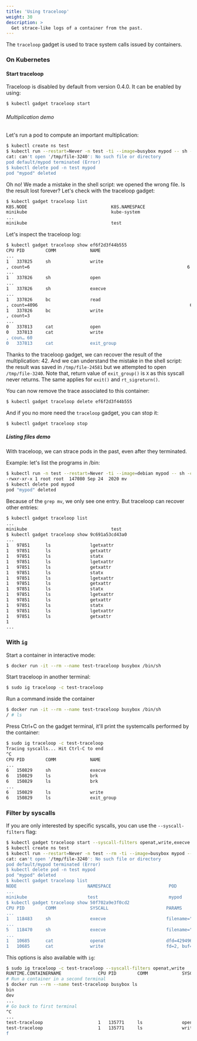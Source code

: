 ```yaml
---
title: 'Using traceloop'
weight: 30
description: >
  Get strace-like logs of a container from the past.
---
```


The `traceloop` gadget is used to trace system calls issued by containers.

### On Kubernetes

#### Start traceloop

Traceloop is disabled by default from version 0.4.0. It can be enabled by using:

```bash
$ kubectl gadget traceloop start
```

###### Multiplication demo

Let's run a pod to compute an important multiplication:

```bash
$ kubectl create ns test
$ kubectl run --restart=Never -n test -ti --image=busybox mypod -- sh -c 'RANDOM=output ; echo "3*7*2" | bc > /tmp/file-$RANDOM ; cat /tmp/file-$RANDOM'
cat: can't open '/tmp/file-3240': No such file or directory
pod default/mypod terminated (Error)
$ kubectl delete pod -n test mypod
pod "mypod" deleted
```

Oh no! We made a mistake in the shell script: we opened the wrong file. Is the
result lost forever? Let's check with the traceloop gadget:

```bash
$ kubectl gadget traceloop list
K8S.NODE                                K8S.NAMESPACE                          K8S.PODNAME                            K8S.CONTAINERNAME                      CONTAINERID
minikube                                kube-system                            kube-scheduler-minikube                kube-scheduler                         2b63eb745ce2cf
...
minikube                                test                                   mypod                                  mypod                                  ef6f2d3f44b555
```

Let's inspect the traceloop log:

```bash
$ kubectl gadget traceloop show ef6f2d3f44b555
CPU PID        COMM             NAME                                       PARAMS                                                                                        RET
...
1   337825     sh               write                                      fd=1, buf=34716864 3*7*2
, count=6                                                            6
...
1   337826     sh               open                                       filename=34717192 /tmp/file-24581, flags=577, mode=438                                        3
...
1   337826     sh               execve                                     filename=34717344 /bin/bc, argv=34717176, envp=34717224                                       0
...
1   337826     bc               read                                       fd=0, buf=5355360 3*7*2
, count=4096                                                          6
1   337826     bc               write                                      fd=1, buf=5359456 42
, count=3                                                                3
...
0   337813     cat              open                                       filename=140736754175569 /tmp/file-3240, flags=0, mode=0                                      -2
0   337813     cat              write                                      fd=2, buf=140736754168912 cat: can't open '/tmp/file-3240': No such file or directory
, coun… 60
0   337813     cat              exit_group                                 error_code=1                                                                                  X
```

Thanks to the traceloop gadget, we can recover the result of the
multiplication: 42. And we can understand the mistake in the shell script: the
result was saved in `/tmp/file-24581` but we attempted to open
`/tmp/file-3240`.
Note that, return value of `exit_group()` is `X` as this syscall never returns.
The same applies for `exit()` and `rt_sigreturn()`.

You can now remove the trace associated to this container:

```bash
$ kubectl gadget traceloop delete ef6f2d3f44b555
```

And if you no more need the `traceloop` gadget, you can stop it:

```bash
$ kubectl gadget traceloop stop
```

##### Listing files demo

With traceloop, we can strace pods in the past, even after they terminated.

Example: let's list the programs in /bin:

```bash
$ kubectl run -n test --restart=Never -ti --image=debian mypod -- sh -c 'ls -l /bin | grep mv'
-rwxr-xr-x 1 root root  147080 Sep 24  2020 mv
$ kubectl delete pod mypod
pod "mypod" deleted
```

Because of the `grep mv`, we only see one entry. But traceloop can recover other entries:

```bash
$ kubectl gadget traceloop list
...
minikube                                test                                   mypod                                  mypod                                  9c691a53cd43a0
$ kubectl gadget traceloop show 9c691a53cd43a0
...
1   97851      ls               lgetxattr                                  pathname=140729093707632 /bin/more, name=139950439515987 security.selinux, value=94534240126… -61
1   97851      ls               getxattr                                   pathname=140729093707632 /bin/more, name=94534234714099 system.posix_acl_access, value=0, si… -61
1   97851      ls               statx                                      dfd=4294967196, filename=140729093707632 /bin/vdir, flags=256, mask=606, buffer=140729093707… 0
1   97851      ls               lgetxattr                                  pathname=140729093707632 /bin/vdir, name=139950439515987 security.selinux, value=94534240126… -61
1   97851      ls               getxattr                                   pathname=140729093707632 /bin/vdir, name=94534234714099 system.posix_acl_access, value=0, si… -61
1   97851      ls               statx                                      dfd=4294967196, filename=140729093707632 /bin/rmdir, flags=256, mask=606, buffer=14072909370… 0
1   97851      ls               lgetxattr                                  pathname=140729093707632 /bin/rmdir, name=139950439515987 security.selinux, value=9453424012… -61
1   97851      ls               getxattr                                   pathname=140729093707632 /bin/rmdir, name=94534234714099 system.posix_acl_access, value=0, s… -61
1   97851      ls               statx                                      dfd=4294967196, filename=140729093707632 /bin/tempfile, flags=256, mask=606, buffer=14072909… 0
1   97851      ls               lgetxattr                                  pathname=140729093707632 /bin/tempfile, name=139950439515987 security.selinux, value=9453424… -61
1   97851      ls               getxattr                                   pathname=140729093707632 /bin/tempfile, name=94534234714099 system.posix_acl_access, value=0… -61
1   97851      ls               statx                                      dfd=4294967196, filename=140729093707632 /bin/zfgrep, flags=256, mask=606, buffer=1407290937… 0
1   97851      ls               lgetxattr                                  pathname=140729093707632 /bin/zfgrep, name=139950439515987 security.selinux, value=945342401… -61
1   97851      ls               getxattr                                   pathname=140729093707632 /bin/zfgrep, name=94534234714099 system.posix_acl_access, value=0, … -61
1
...
```

### With `ig`

Start a container in interactive mode:

```bash
$ docker run -it --rm --name test-traceloop busybox /bin/sh
```


Start traceloop in another terminal:

```bash
$ sudo ig traceloop -c test-traceloop
```

Run a command inside the container

```bash
$ docker run -it --rm --name test-traceloop busybox /bin/sh
/ # ls

```

Press Ctrl+C on the gadget terminal, it'll print the systemcalls performed by the container:

```bash
$ sudo ig traceloop -c test-traceloop
Tracing syscalls... Hit Ctrl-C to end
^C
CPU PID        COMM             NAME                                       PARAMS                                                                                        RET
...
6   150829     sh               execve                                     filename=18759352 /bin/ls, argv=18759280, envp=18759296                                       0
6   150829     ls               brk                                        brk=0                                                                                         36…
6   150829     ls               brk                                        brk=36440320                                                                                  36…
...
6   150829     ls               write                                      fd=1, buf=5355360 bin   dev   etc   home  pro… 158
6   150829     ls               exit_group                                 error_code=0                                                                                  ...
```

### Filter by syscalls

If you are only interested by specific syscalls, you can use the `--syscall-filters` flag:

```bash
$ kubectl gadget traceloop start --syscall-filters openat,write,execve
$ kubectl create ns test
$ kubectl run --restart=Never -n test --rm -ti --image=busybox mypod -- sh -c 'RANDOM=output ; echo "3*7*2" | bc > /tmp/file-$RANDOM ; cat /tmp/file-$RANDOM'
cat: can't open '/tmp/file-3240': No such file or directory
pod default/mypod terminated (Error)
$ kubectl delete pod -n test mypod
pod "mypod" deleted
$ kubectl gadget traceloop list
NODE                           NAMESPACE                      POD                           CONTAINER                     CONTAINERID
...
minikube                       test                           mypod                         mypod                         50f702a9e3f0cd2
$ kubectl gadget traceloop show 50f702a9e3f0cd2
CPU PID        COMM             SYSCALL                      PARAMS                                                                 RET
...
1   118483     sh               execve                       filename="/bin/bc", argv=0x5576c8219668, envp=0x5576c8219698           0
...
5   118470     sh               execve                       filename="/bin/cat", argv=0x5576c8219688, envp=0x5576c82196a0          0
...
1   10685      cat              openat                       dfd=4294967196, filename="/tmp/file-3240", flags=0, mode=0             -1 (…
1   10685      cat              write                        fd=2, buf="cat: can't open '/tmp/file-3240': No such file or director… 60
```

This options is also available with `ig`:

```bash
$ sudo ig traceloop -c test-traceloop --syscall-filters openat,write
RUNTIME.CONTAINERNAME              CPU PID        COMM             SYSCALL               PARAMS                                       RET
# Run a container in a second terminal
$ docker run --rm --name test-traceloop busybox ls
bin
dev
...
# Go back to first terminal
^C
...
test-traceloop                     1   135771     ls               openat                dfd=4294967196, filename=".", flags=591872,… 3
test-traceloop                     1   135771     ls               write                 fd=1, buf="bin\ndev\netc\nhome\nlib\nlib64\… 53
f
```
